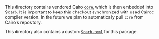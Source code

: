 This directory contains vendored Cairo [`core`], which is then embedded into Scarb.
It is important to keep this checkout synchronized with used Cairoc compiler version.
In the future we plan to automatically pull `core` from Cairo's repository.

This directory also contains a custom [`Scarb.toml`](./Scarb.toml) for this package.

[`core`]: https://github.com/starkware-libs/cairo/tree/v1.0.0-alpha.3/corelib
